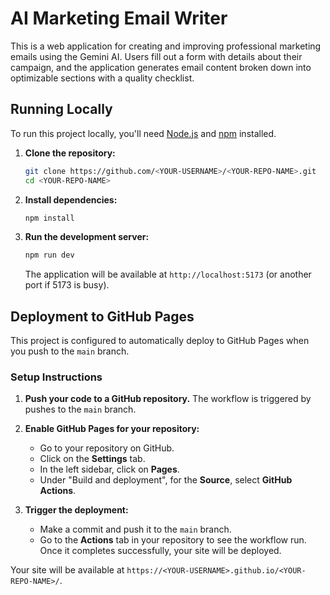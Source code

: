 # AI Marketing Email Writer

This is a web application for creating and improving professional marketing emails using the Gemini AI. Users fill out a form with details about their campaign, and the application generates email content broken down into optimizable sections with a quality checklist.

## Running Locally

To run this project locally, you'll need [Node.js](https://nodejs.org/) and [npm](https://www.npmjs.com/) installed.

1.  **Clone the repository:**
    ```bash
    git clone https://github.com/<YOUR-USERNAME>/<YOUR-REPO-NAME>.git
    cd <YOUR-REPO-NAME>
    ```

2.  **Install dependencies:**
    ```bash
    npm install
    ```

3.  **Run the development server:**
    ```bash
    npm run dev
    ```
    The application will be available at `http://localhost:5173` (or another port if 5173 is busy).

## Deployment to GitHub Pages

This project is configured to automatically deploy to GitHub Pages when you push to the `main` branch.

### Setup Instructions

1.  **Push your code to a GitHub repository.** The workflow is triggered by pushes to the `main` branch.

2.  **Enable GitHub Pages for your repository:**
    *   Go to your repository on GitHub.
    *   Click on the **Settings** tab.
    *   In the left sidebar, click on **Pages**.
    *   Under "Build and deployment", for the **Source**, select **GitHub Actions**.

3.  **Trigger the deployment:**
    *   Make a commit and push it to the `main` branch.
    *   Go to the **Actions** tab in your repository to see the workflow run. Once it completes successfully, your site will be deployed.

Your site will be available at `https://<YOUR-USERNAME>.github.io/<YOUR-REPO-NAME>/`.
